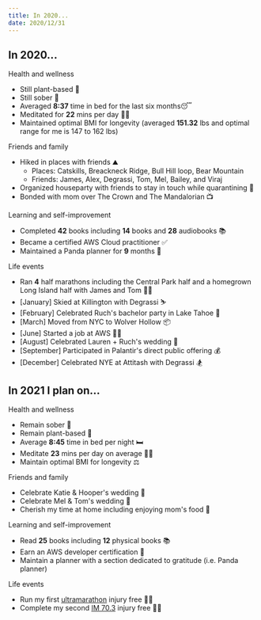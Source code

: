 ```yaml
---
title: In 2020...
date: 2020/12/31
---
```


## In 2020...

Health and wellness
- Still plant-based 🍌
- Still sober 🍻
- Averaged **8:37** time in bed for the last six months😴
- Meditated for **22** mins per day 🧘‍♂️
- Maintained optimal BMI for longevity (averaged **151.32** lbs and optimal range for me is 147 to 162 lbs)

Friends and family
- Hiked in places with friends ⛰
	- Places: Catskills, Breackneck Ridge, Bull Hill loop, Bear Mountain
	- Friends: James, Alex, Degrassi, Tom, Mel, Bailey, and Viraj
- Organized houseparty with friends to stay in touch while quarantining 🎉
- Bonded with mom over The Crown and The Mandalorian 📺

Learning and self-improvement
- Completed **42** books including **14** books and **28** audiobooks 📚
- Became a certified AWS Cloud practitioner ✅
- Maintained a Panda planner for **9** months 🙏

Life events
- Ran **4** half marathons including the Central Park half and a homegrown Long Island half with James and Tom 🏃‍♂️
- [January] Skied at Killington with Degrassi ⛷
- [February] Celebrated Ruch's bachelor party in Lake Tahoe 🍾
- [March] Moved from NYC to Wolver Hollow 📦
- [June] Started a job at AWS 👩‍💻
- [August] Celebrated Lauren \+ Ruch's wedding  💒
- [September] Participated in Palantir's direct public offering 💰
- [December] Celebrated NYE at Attitash with Degrassi 🏂

## In 2021 I plan on...

Health and wellness
- Remain sober 🥂
- Remain plant-based 🥗
- Average **8:45** time in bed per night 🛏
- Meditate **23** mins per day on average 🧘‍♂️
- Maintain optimal BMI for longevity ⚖️

Friends and family
- Celebrate Katie & Hooper's wedding 👰
- Celebrate Mel & Tom's wedding 🤵
- Cherish my time at home including enjoying mom's food 🌯

Learning and self-improvement
- Read **25** books including **12** physical books 📚
- Earn an AWS developer certification 📝
- Maintain a planner with a section dedicated to gratitude (i.e. Panda planner)

Life events
- Run my first [ultramarathon](https://ultrasignup.com/register.aspx?did=71238) injury free 🏃‍♂️
- Complete my second [IM 70.3](https://www.ironman.com/im703-musselman) injury free 🏊‍♂️

